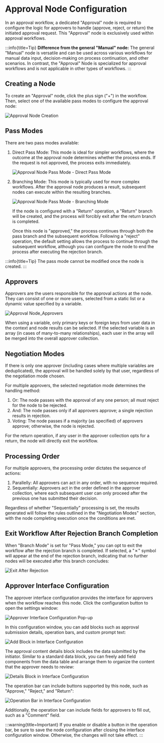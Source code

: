 # Approval Node Configuration

In an approval workflow, a dedicated "Approval" node is required to configure the logic for approvers to handle (approve, reject, or return) the initiated approval request. This "Approval" node is exclusively used within approval workflows.

:::info{title=Tip}
**Difference from the general "Manual" node:** The general "Manual" node is versatile and can be used across various workflows for manual data input, decision-making on process continuation, and other scenarios. In contrast, the "Approval" Node is specialized for approval workflows and is not applicable in other types of workflows.
:::

## Creating a Node

To create an "Approval" node, click the plus sign ("+") in the workflow. Then, select one of the available pass modes to configure the approval node:

![Approval Node Creation](https://static-docs.nocobase.com/f15d61208a3918d005cd2031fc9b6ce7.png)

## Pass Modes

There are two pass modes available:

1.  Direct Pass Mode: This mode is ideal for simpler workflows, where the outcome at the approval node determines whether the process ends. If the request is not approved, the process exits immediately.

    ![Approval Node Pass Mode - Direct Pass Mode](https://static-docs.nocobase.com/a9d446a186f61c546607cf1c2534b287.png)

2.  Branching Mode: This mode is typically used for more complex workflows. After the approval node produces a result, subsequent nodes can execute within the resulting branches.

    ![Approval Node Pass Mode - Branching Mode](https://static-docs.nocobase.com/57dc6a8907f3bb02fb28c354c241e4e5.png)

    If the node is configured with a "Return" operation, a "Return" branch will be created, and the process will forcibly exit after the return branch is completed.

    Once this node is "approved," the process continues through both the pass branch and the subsequent workflow. Following a "reject" operation, the default setting allows the process to continue through the subsequent workflow, although you can configure the node to end the process after executing the rejection branch.

:::info{title=Tip}
The pass mode cannot be modified once the node is created.
:::

## Approvers

Approvers are the users responsible for the approval actions at the node. They can consist of one or more users, selected from a static list or a dynamic value specified by a variable.

![Approval Node_Approvers](https://static-docs.nocobase.com/29c64297d577b9ca9457b1d7ac62287d.png)

When using a variable, only primary keys or foreign keys from user data in the context and node results can be selected. If the selected variable is an array (in cases of many-to-many relationships), each user in the array will be merged into the overall approver collection.

## Negotiation Modes

If there is only one approver (including cases where multiple variables are deduplicated), the approval will be handled solely by that user, regardless of the negotiation mode chosen.

For multiple approvers, the selected negotiation mode determines the handling method:

1. Or: The node passes with the approval of any one person; all must reject for the node to be rejected.
2. And: The node passes only if all approvers approve; a single rejection results in rejection.
3. Voting: The node passes if a majority (as specified) of approvers approve; otherwise, the node is rejected.

For the return operation, if any user in the approver collection opts for a return, the node will directly exit the workflow.

## Processing Order

For multiple approvers, the processing order dictates the sequence of actions:

1. Parallelly: All approvers can act in any order, with no sequence required.
2. Sequentially: Approvers act in the order defined in the approver collection, where each subsequent user can only proceed after the previous one has submitted their decision.

Regardless of whether "Sequentially" processing is set, the results generated will follow the rules outlined in the "Negotiation Modes" section, with the node completing execution once the conditions are met.

## Exit Workflow After Rejection Branch Completion

When "Branch Mode" is set for "Pass Mode," you can opt to exit the workflow after the rejection branch is completed. If selected, a "✗" symbol will appear at the end of the rejection branch, indicating that no further nodes will be executed after this branch concludes:

![Exit After Rejection](https://static-docs.nocobase.com/1e740df93c128fb6fe54bf85a740e683.png)

## Approver Interface Configuration

The approver interface configuration provides the interface for approvers when the workflow reaches this node. Click the configuration button to open the settings window:

![Approver Interface Configuration Pop-up](https://static-docs.nocobase.com/2c321ae164b436f1c572305ff27cc9dd.png)

In this configuration window, you can add blocks such as approval submission details, operation bars, and custom prompt text:

![Add Block in Interface Configuration](https://static-docs.nocobase.com/9f8f11926e935ad8f8fbeec368edebfe.png)

The approval content details block includes the data submitted by the initiator. Similar to a standard data block, you can freely add field components from the data table and arrange them to organize the content that the approver needs to review:

![Details Block in Interface Configuration](https://static-docs.nocobase.com/1140ec13caeea1b364d12e057720a29c.png)

The operation bar can include buttons supported by this node, such as "Approve," "Reject," and "Return":

![Operation Bar in Interface Configuration](https://static-docs.nocobase.com/1bb090ed123f62ba8a524a3e9e7da328.png)

Additionally, the operation bar can include fields for approvers to fill out, such as a "Comment" field.

:::warning{title=Important}
If you enable or disable a button in the operation bar, be sure to save the node configuration after closing the interface configuration window. Otherwise, the changes will not take effect.
:::
